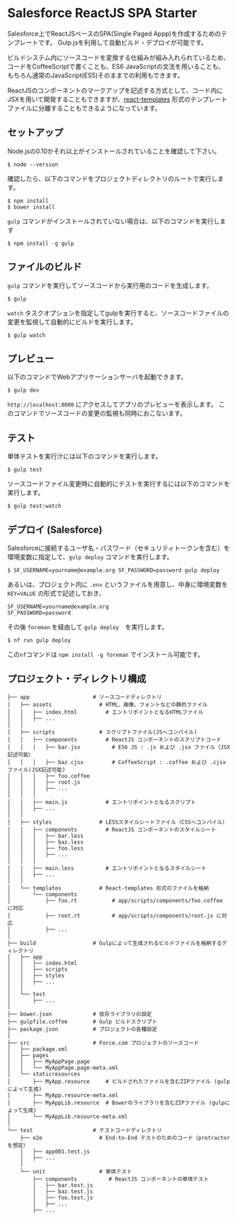 # Salesforce ReactJS SPA Starter

Salesforce上でReactJSベースのSPA(Single Paged Appp)を作成するためのテンプレートです。
Gulp.jsを利用して自動ビルド・デプロイが可能です。

ビルドシステム内にソースコードを変換する仕組みが組み入れられているため、コードをCoffeeScriptで書くことも、ES6 JavaScriptの文法を用いることも、もちろん通常のJavaScript(ES5)そのままでの利用もできます。

ReactJSのコンポーネントのマークアップを記述する方式として、コード内にJSXを用いて開発することもできますが、[react-templates](http://wix.github.io/react-templates/) 形式のテンプレートファイルに分離することもできるようになっています。

## セットアップ

Node.jsの0.10かそれ以上がインストールされていることを確認して下さい。

```
$ node --version
```

確認したら、以下のコマンドをプロジェクトディレクトリのルートで実行します。

```
$ npm install
$ bower install
```

`gulp` コマンドがインストールされていない場合は、以下のコマンドを実行します

```
$ npm install -g gulp
```

## ファイルのビルド

`gulp` コマンドを実行してソースコードから実行用のコードを生成します。

```
$ gulp
```

`watch` タスクオプションを指定してgulpを実行すると、ソースコードファイルの変更を監視して自動的にビルドを実行します。

```
$ gulp watch
```

## プレビュー

以下のコマンドでWebアプリケーションサーバを起動できます。

```
$ gulp dev
```

`http://localhost:8000` にアクセスしてアプリのプレビューを表示します。
このコマンドでソースコードの変更の監視も同時におこないます。


## テスト

単体テストを実行汁には以下のコマンドを実行します。

```
$ gulp test
```

ソースコードファイル変更時に自動的にテストを実行するには以下のコマンドを実行します。

```
$ gulp test:watch
```


## デプロイ (Salesforce)

Salesforceに接続するユーザ名・パスワード（セキュリティトークンを含む）を環境変数に指定して、`gulp deploy` コマンドを実行します。

```
$ SF_USERNAME=yourname@example.org SF_PASSWORD=password gulp deploy
```

あるいは、プロジェクト内に `.env` というファイルを用意し、中身に環境変数を `KEY=VALUE` の形式で記述しておき、

```
SF_USERNAME=yourname@example.org
SF_PASSWORD=password
```

その後 `foreman` を経由して `gulp deploy`　を実行します。

```
$ nf run gulp deploy
```

この`nf`コマンドは `npm install -g foreman` でインストール可能です。


## プロジェクト・ディレクトリ構成

```
├── app                    # ソースコードディレクトリ
│   ├── assets               # HTML、画像、フォントなどの静的ファイル
│   │   ├── index.html         # エントリポイントとなるHTMLファイル
│   │   ├── ...
│   │
│   ├── scripts              # スクリプトファイル(JSへコンパイル)
│   │   ├── components         # ReactJS コンポーネントのスクリプトコード
│   │   │   ├── bar.jsx          # ES6 JS : .js および .jsx ファイル（JSX記述可能）
│   │   │   ├── baz.cjsx         # CoffeeScript : .coffee および .cjsx ファイル(JSX記述可能)
│   │   │   ├── foo.coffee
│   │   │   ├── root.js
│   │   │   ├── ...
│   │   │ 
│   │   ├── main.js            # エントリポイントとなるスクリプト
│   │   ├── ...
│   │
│   ├── styles               # LESSスタイルシートファイル（CSSへコンパイル）
│   │   ├── components         # ReactJS コンポーネントのスタイルシート
│   │   │   ├── bar.less
│   │   │   ├── baz.less
│   │   │   ├── foo.less
│   │   │   ├── ...
│   │   │ 
│   │   ├── main.less          # エントリポイントとなるスタイルシート
│   │   ├── ...
│   │
│   └── templates            # React-templates 形式のファイルを格納
│       └── components         
│           ├── foo.rt           # app/scripts/components/foo.coffee に対応
│           ├── root.rt          # app/scripts/components/root.js に対応
│           ├── ...
│
├── build                  # Gulpによって生成されるビルドファイルを格納するディレクトリ
│   ├── app
│   │   ├── index.html
│   │   ├── scripts
│   │   ├── styles
│   │   ├── ...
│   │
│   └── test
│       ├── ...
│
├── bower.json             # 依存ライブラリの設定
├── gulpfile.coffee        # Gulp ビルドスクリプト
├── package.json           # プロジェクトの各種設定
│
├── src                    # Force.com プロジェクトのソースコード
│   ├── package.xml
│   ├── pages
│   │   ├── MyAppPage.page
│   │   └── MyAppPage.page-meta.xml
│   └── staticresources
│       ├── MyApp.resource     # ビルドされたファイルを含むZIPファイル (gulpによって生成)
│       ├── MyApp.resource-meta.xml
│       ├── MyAppLib.resource  # Bowerのライブラリを含むZIPファイル (gulpによって生成)
│       └── MyAppLib.resource-meta.xml
│
└── test                   # テストコードディレクトリ
    ├── e2e                  # End-to-End テストのためのコード（protractorを想定）
    │   ├── app001.test.js
    │   ├── ...
    │
    └── unit                 # 単体テスト
        ├── components          # ReactJS コンポーネントの単体テスト
        │   ├── bar.test.js
        │   ├── baz.test.js
        │   ├── foo.test.js
        │   ├── ...
        ├── ...
```


